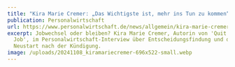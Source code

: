 ```yaml
---
title: "Kira Marie Cremer: „Das Wichtigste ist, mehr ins Tun zu kommen“"
publication: Personalwirtschaft
url: https://www.personalwirtschaft.de/news/allgemein/kira-marie-cremer-das-wichtigste-ist-mehr-ins-tun-zu-kommen-183473/
excerpt: Jobwechsel oder bleiben? Kira Marie Cremer, Autorin von 'Quit Your
  Job', im Personalwirtschaft-Interview über Entscheidungsfindung und den
  Neustart nach der Kündigung.
image: /uploads/20241108_kiramariecremer-696x522-small.webp
---
```

